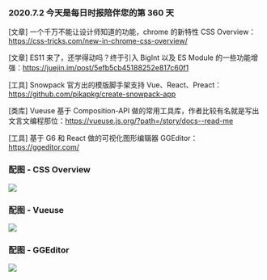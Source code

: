 ### 2020.7.2 今天是每日时报陪伴您的第 360 天

[文章] 一个千万不能让设计师知道的功能，chrome 的新特性 CSS Overview：<https://css-tricks.com/new-in-chrome-css-overview/>

[文章] ES11 来了，还学得动吗？终于引入 BigInt 以及 ES Module 的一些功能增强：<https://juejin.im/post/5efb5cb45188252e817c60f1>

[工具] Snowpack 官方出的模版脚手架支持 Vue、React、Preact： <https://github.com/pikapkg/create-snowpack-app>

[类库] Vueuse 基于 Composition-API 做的常用工具库，作者比较有名就是写出文言文编程那位：<https://vueuse.js.org/?path=/story/docs--read-me>

[工具] 基于 G6 和 React 做的可视化图形编辑器 GGEditor：<https://ggeditor.com/>

### 配图 - CSS Overview

![](https://i2.wp.com/css-tricks.com/wp-content/uploads/2020/06/Screen-Shot-2020-06-30-at-7.55.15-AM.png?resize=1536%2C1083&ssl=1)

### 配图 - Vueuse

![](http://qn.40zhe.com/zaobao/20200702163002.png)

### 配图 - GGEditor

![](http://qn.40zhe.com/zaobao/20200702162914.png)
